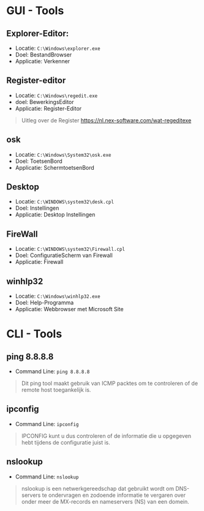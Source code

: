 # GUI - Tools
## Explorer-Editor:

- Locatie: `C:\Windows\explorer.exe`
- Doel: BestandBrowser
- Applicatie: Verkenner

## Register-editor
- Locatie:   `C:\Windows\regedit.exe`
- doel: BewerkingsEditor
- Applicatie: Register-Editor

> Uitleg over de Register
https://nl.nex-software.com/wat-regeditexe

## osk
- Locatie: `C:\Windows\System32\osk.exe`
- Doel: ToetsenBord
- Applicatie: SchermtoetsenBord

## Desktop 
- Locatie: `C:\WINDOWS\system32\desk.cpl`
- Doel: Instellingen
- Applicatie: Desktop Instellingen

## FireWall
- Locatie: `C:\WINDOWS\system32\Firewall.cpl`
- Doel: ConfiguratieScherm van Firewall
- Applicatie: Firewall

## winhlp32
 - Locatie: `C:\Windows\winhlp32.exe`
 - Doel: Help-Programma
 - Applicatie: Webbrowser met Microsoft Site

# CLI - Tools
## ping 8.8.8.8
- Command Line: `ping 8.8.8.8`
> Dit ping tool maakt gebruik van ICMP packtes om te controleren of de remote host toegankelijk is.

## ipconfig
- Command Line: `ipconfig`

> IPCONFIG kunt u dus controleren of de informatie die u opgegeven hebt tijdens de configuratie juist is.

## nslookup
- Command Line: `nslookup`

> nslookup is een netwerkgereedschap dat gebruikt wordt om DNS-servers te ondervragen en zodoende informatie te vergaren over onder meer de MX-records en nameservers (NS) van een domein.
